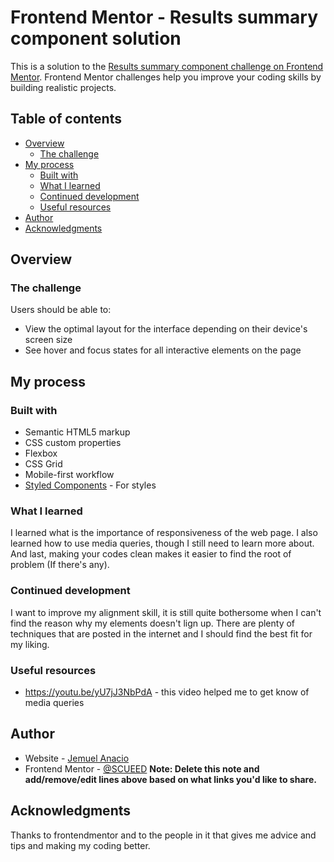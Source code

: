 # Frontend Mentor - Results summary component solution

This is a solution to the [Results summary component challenge on Frontend Mentor](https://www.frontendmentor.io/challenges/results-summary-component-CE_K6s0maV). Frontend Mentor challenges help you improve your coding skills by building realistic projects. 

## Table of contents

- [Overview](#overview)
  - [The challenge](#the-challenge)
- [My process](#my-process)
  - [Built with](#built-with)
  - [What I learned](#what-i-learned)
  - [Continued development](#continued-development)
  - [Useful resources](#useful-resources)
- [Author](#author)
- [Acknowledgments](#acknowledgments)


## Overview

### The challenge

Users should be able to:

- View the optimal layout for the interface depending on their device's screen size
- See hover and focus states for all interactive elements on the page

## My process

### Built with

- Semantic HTML5 markup
- CSS custom properties
- Flexbox
- CSS Grid
- Mobile-first workflow
- [Styled Components](https://styled-components.com/) - For styles


### What I learned

I learned what is the importance of responsiveness of the web page. I also learned how to use media queries, though I still need to learn more about. And last, making your codes clean makes it easier to find the root of problem (If there's any).


### Continued development

I want to improve my alignment skill, it is still quite bothersome when I can't find the reason why my elements doesn't lign up. There are plenty of techniques that are posted in the internet and I should find the best fit for my liking.


### Useful resources

- https://youtu.be/yU7jJ3NbPdA - this video helped me to get know of media queries


## Author

- Website - [Jemuel Anacio](https://scueed.github.io/Results-summary-component/)
- Frontend Mentor - [@SCUEED](https://www.frontendmentor.io/profile/SCUEED)
**Note: Delete this note and add/remove/edit lines above based on what links you'd like to share.**

## Acknowledgments

Thanks to frontendmentor and to the people in it that gives me advice and tips and making my coding better.

